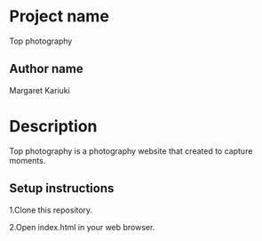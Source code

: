 
# Project name
Top photography

## Author name 
Margaret Kariuki
# Description
Top photography is a photography website that created to capture moments.
 
 ## Setup instructions
 1.Clone this repository.
 
 2.Open index.html in your web browser.






































































































 


























































































































































